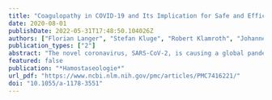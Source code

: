 ```yaml
---
title: "Coagulopathy in COVID-19 and Its Implication for Safe and Efficacious Thromboprophylaxis"
date: 2020-08-01
publishDate: 2022-05-31T17:48:50.104026Z
authors: ["Florian Langer", "Stefan Kluge", "Robert Klamroth", "Johannes Oldenburg"]
publication_types: ["2"]
abstract: "The novel coronavirus, SARS-CoV-2, is causing a global pandemic of life-threatening multiorgan disease, called COVID-19. Accumulating evidence indicates that patients with COVID-19 are at significant risk of thromboembolic complications, mainly affecting the venous, but also the arterial vascular system. While the risk of venous thromboembolism (VTE) appears to be higher in patients requiring intensive care unit support compared to those admitted to general wards, recent autopsy findings and data on the timing of VTE diagnosis relative to hospitalization clearly suggest that thromboembolic events also contribute to morbidity and mortality in the ambulatory setting. In addition to a severe hypercoagulable state caused by systemic inflammation and viral endotheliitis, some patients with advanced COVID-19 may develop a coagulopathy, which meets established laboratory criteria for disseminated intravascular coagulation, but is not typically associated with relevant bleeding. Similar to other medical societies, the Society of Thrombosis and Haemostasis Research has issued empirical recommendations on initiation, dosing, and duration of pharmacological VTE prophylaxis in COVID-19 patients."
featured: false
publication: "*Hamostaseologie*"
url_pdf: "https://www.ncbi.nlm.nih.gov/pmc/articles/PMC7416221/"
doi: "10.1055/a-1178-3551"
---
```


